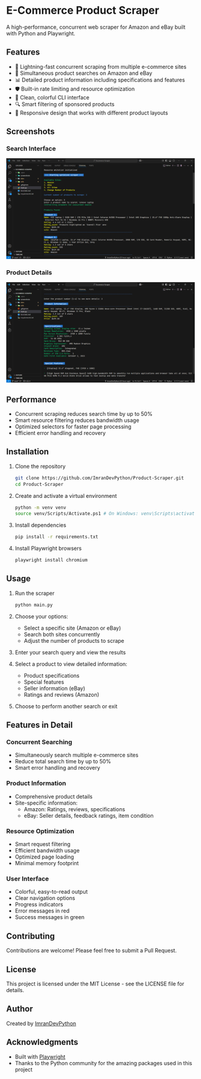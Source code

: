 # E-Commerce Product Scraper

A high-performance, concurrent web scraper for Amazon and eBay built with Python and Playwright.

## Features

- 🚀 Lightning-fast concurrent scraping from multiple e-commerce sites
- 🔄 Simultaneous product searches on Amazon and eBay
- 📊 Detailed product information including specifications and features
- 🛡️ Built-in rate limiting and resource optimization
- 🎨 Clean, colorful CLI interface
- 🔍 Smart filtering of sponsored products
- 📱 Responsive design that works with different product layouts

## Screenshots

### Search Interface
![Search Interface](screenshots/Capture1.PNG)

### Product Details
![Product Details](screenshots/Capture2.PNG)

## Performance

- Concurrent scraping reduces search time by up to 50%
- Smart resource filtering reduces bandwidth usage
- Optimized selectors for faster page processing
- Efficient error handling and recovery

## Installation

1. Clone the repository
   ```bash
   git clone https://github.com/ImranDevPython/Product-Scraper.git
   cd Product-Scraper
   ```

2. Create and activate a virtual environment
   ```bash
   python -m venv venv
   source venv/Scripts/Activate.ps1 # On Windows: venv\Scripts\activate
   ```

3. Install dependencies
   ```bash
   pip install -r requirements.txt
   ```

4. Install Playwright browsers
   ```bash
   playwright install chromium
   ```

## Usage

1. Run the scraper
   ```bash
   python main.py
   ```

2. Choose your options:
   - Select a specific site (Amazon or eBay)
   - Search both sites concurrently
   - Adjust the number of products to scrape

3. Enter your search query and view the results

4. Select a product to view detailed information:
   - Product specifications
   - Special features
   - Seller information (eBay)
   - Ratings and reviews (Amazon)

5. Choose to perform another search or exit

## Features in Detail

### Concurrent Searching
- Simultaneously search multiple e-commerce sites
- Reduce total search time by up to 50%
- Smart error handling and recovery

### Product Information
- Comprehensive product details
- Site-specific information:
  - Amazon: Ratings, reviews, specifications
  - eBay: Seller details, feedback ratings, item condition

### Resource Optimization
- Smart request filtering
- Efficient bandwidth usage
- Optimized page loading
- Minimal memory footprint

### User Interface
- Colorful, easy-to-read output
- Clear navigation options
- Progress indicators
- Error messages in red
- Success messages in green

## Contributing

Contributions are welcome! Please feel free to submit a Pull Request.

## License

This project is licensed under the MIT License - see the LICENSE file for details.

## Author

Created by [ImranDevPython](https://github.com/ImranDevPython)

## Acknowledgments

- Built with [Playwright](https://playwright.dev/)
- Thanks to the Python community for the amazing packages used in this project
